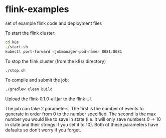 # flink-examples
set of example flink code and deployment files

To start the flink cluster:
```bash
cd k8s
./start.sh
kubectl port-forward <jobmanager-pod-name> 8081:8081
```

To stop the flink cluster (from the k8s/ directory)
```bash
./stop.sh
```

To compile and submit the job:
```bash
./gradlew clean build
```

Upload the flink-0.1.0-all.jar to the flink UI. 

The job can take 2 parameters. The first is the number of events to generate in order from 0 to the number specified. The second is the 
max number you would like to save in state (i.e. it will only save numbers 0 -> 10 in state and their strings if you set it to 10). Both of 
these parameters have defaults so don't worry if you forget. 
